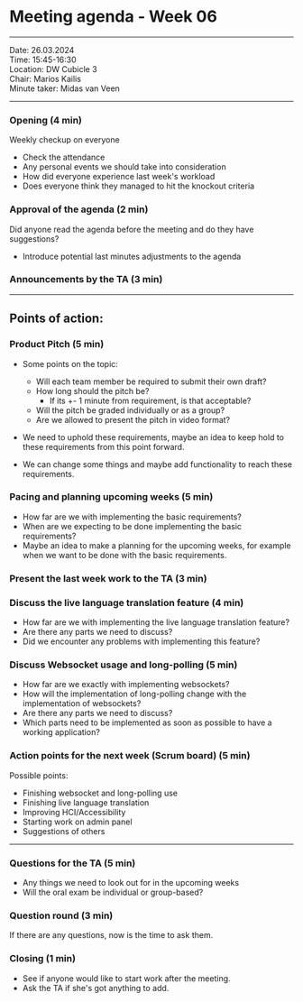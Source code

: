 # Meeting agenda - Week 06

---

Date:           26.03.2024\
Time:           15:45-16:30\
Location:     DW Cubicle 3 \
Chair:          Marios Kailis\
Minute taker:     Midas van Veen

---

### Opening (4 min)

Weekly checkup on everyone
* Check the attendance
* Any personal events we should take into consideration
* How did everyone experience last week's workload
* Does everyone think they managed to hit the knockout criteria

### Approval of the agenda (2 min)
Did anyone read the agenda before the meeting and do they have suggestions?
 - Introduce potential last minutes adjustments to the agenda

### Announcements by the TA (3 min)

---

## Points of action:

### Product Pitch (5 min)
* Some points on the topic:
  - Will each team member be required to submit their own draft?
  - How long should the pitch be?
    - If its +- 1 minute from requirement, is that acceptable?
  - Will the pitch be graded individually or as a group?
  - Are we allowed to present the pitch in video format?


* We need to uphold these requirements, maybe an idea to keep hold to these requirements from this point forward.
* We can change some things and maybe add functionality to reach these requirements.

### Pacing and planning upcoming weeks (5 min)
* How far are we with implementing the basic requirements?
* When are we expecting to be done implementing the basic requirements?
* Maybe an idea to make a planning for the upcoming weeks, 
for example when we want to be done with the basic requirements.

### Present the last week work to the TA (3 min)

### Discuss the live language translation feature (4 min)
* How far are we with implementing the live language translation feature?
* Are there any parts we need to discuss?
* Did we encounter any problems with implementing this feature?

### Discuss Websocket usage and long-polling (5 min)
* How far are we exactly with implementing websockets?
* How will the implementation of long-polling change with the implementation of websockets?
* Are there any parts we need to discuss?
* Which parts need to be implemented as soon as possible to have a working application?

### Action points for the next week (Scrum board) (5 min)

Possible points:
- Finishing websocket and long-polling use
- Finishing live language translation
- Improving HCI/Accessibility 
- Starting work on admin panel
- Suggestions of others

---

### Questions for the TA (5 min)
- Any things we need to look out for in the upcoming weeks
- Will the oral exam be individual or group-based?


### Question round (3 min)
If there are any questions, now is the time to ask them.

### Closing (1 min)
* See if anyone would like to start work after the meeting.
* Ask the TA if she's got anything to add.